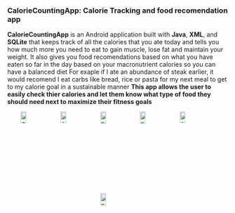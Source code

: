 ### **CalorieCountingApp: Calorie Tracking and food recomendation app**
**CalorieCountingApp** is an Android application built with **Java**, **XML**, and **SQLite** that keeps track of all the calories that you ate today and tells you how much more you need to eat to gain muscle, lose fat and maintain your weight. It also gives you food recomendations based on what you have eaten so far in the day based on your macronutrient calories so you can have a balanced diet
For exaple if I ate an abundance of steak earlier, it would recomend I eat carbs like bread, rice or pasta for my next meal to get to my calorie goal in a sustainable manner
**This app allows the user to easily check thier calories and let them know what type of food they should need next to maximize their fitness goals**

<div style="display: flex; justify-content: center; flex-wrap: wrap; gap: 10px;">
  <img width="451" height="922" alt="calorie1" src="https://github.com/user-attachments/assets/e170fdd5-45b2-4234-bc3f-18743b7ab6ed" style="width: 16%; height: auto; object-fit: contain;"/>
  <img width="454" height="918" alt="calorie2" src="https://github.com/user-attachments/assets/c4d37f51-f887-4918-8b42-50929ae8a93f" style="width: 16%; height: auto; object-fit: contain;"/>
  <img width="420" height="917" alt="calorie3" src="https://github.com/user-attachments/assets/4679625c-d3be-45f7-8066-5787b63e441f" style="width: 16%; height: auto; object-fit: contain;"/>
  <img width="432" height="914" alt="calorie4" src="https://github.com/user-attachments/assets/30bf9ee1-be3e-4ad6-90b8-395a834988fb" style="width: 16%; height: auto; object-fit: contain;"/>
  <img width="444" height="875" alt="calorie5" src="https://github.com/user-attachments/assets/e7964522-4339-4887-a44b-fe1d30ec08b8" style="width: 16%; height: auto; object-fit: contain;"/>
  <img width="296" height="640" alt="calorie6" src="https://github.com/user-attachments/assets/1c2656f4-9a63-44c8-ad53-1d9ab7f5a0ec" style="width: 16%; height: auto; object-fit: contain;"/>
</div>
